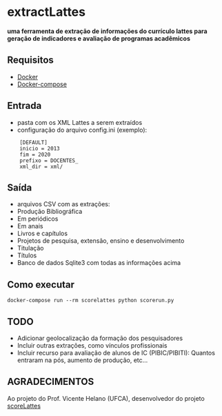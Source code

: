 # extractLattes
**uma ferramenta de extração de informações do currículo lattes para geração de indicadores e avaliação de programas acadêmicos**
## Requisitos

* [Docker](https://docs.docker.com/get-docker/)
* [Docker-compose](https://docs.docker.com/compose/install/)

## Entrada

* pasta com os XML Lattes a serem extraídos
* configuração do arquivo config.ini (exemplo):

```
    [DEFAULT]
    inicio = 2013
    fim = 2020
    prefixo = DOCENTES_
    xml_dir = xml/
```
## Saída

* arquivos CSV com as extrações:
 * Produção Bibliográfica
  * Em periódicos
  * Em anais
  * Livros e capítulos
 * Projetos de pesquisa, extensão, ensino e desenvolvimento
 * Titulação
 * Títulos
* Banco de dados Sqlite3 com todas as informações acima

## Como executar

```
docker-compose run --rm scorelattes python scorerun.py
```

## TODO
* Adicionar geolocalização da formação dos pesquisadores
* Incluir outras extrações, como vínculos profissionais
* Incluir recurso para avaliação de alunos de IC (PIBIC/PIBITI): Quantos entraram na pós, aumento de produção, etc...

## AGRADECIMENTOS

Ao projeto do Prof. Vicente Helano (UFCA), desenvolvedor do projeto [scoreLattes](https://github.com/vicentehelano/scoreLattes)